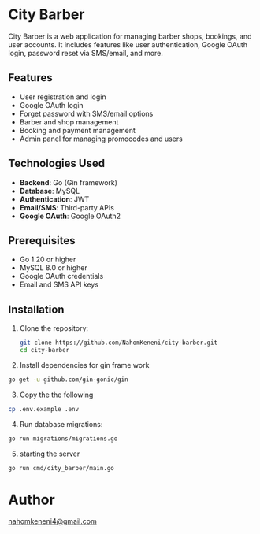 # City Barber

City Barber is a web application for managing barber shops, bookings, and user accounts. It includes features like user authentication, Google OAuth login, password reset via SMS/email, and more.

  
## Features

- User registration and login
- Google OAuth login
- Forget password with SMS/email options
- Barber and shop management
- Booking and payment management
- Admin panel for managing promocodes and users

## Technologies Used

- **Backend**: Go (Gin framework)
- **Database**: MySQL
- **Authentication**: JWT
- **Email/SMS**: Third-party APIs
- **Google OAuth**: Google OAuth2

## Prerequisites

- Go 1.20 or higher
- MySQL 8.0 or higher
- Google OAuth credentials
- Email and SMS API keys

## Installation

1. Clone the repository:
   ```bash
   git clone https://github.com/NahomKeneni/city-barber.git
   cd city-barber

2. Install dependencies for gin frame work

```bash
go get -u github.com/gin-gonic/gin
```

3. Copy the the following

```bash
cp .env.example .env
```

4. Run database migrations:

```bash
go run migrations/migrations.go
```

5. starting the server
```bash
go run cmd/city_barber/main.go
```

# Author

nahomkeneni4@gmail.com
